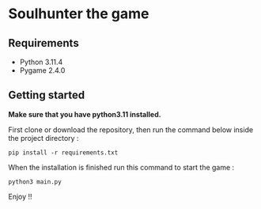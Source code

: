 # Soulhunter the game

## Requirements

- Python 3.11.4
- Pygame 2.4.0

## Getting started

<b>Make sure that you have python3.11 installed.</b>

First clone or download the repository, then run the command below inside the project directory :

`pip install -r requirements.txt`

When the installation is finished run this command to start the game :

`python3 main.py`

Enjoy !!

